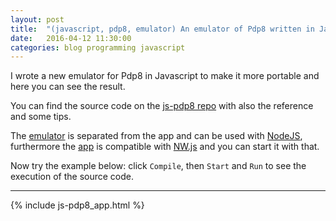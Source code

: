 ```yaml
---
layout: post
title:  "(javascript, pdp8, emulator) An emulator of Pdp8 written in Javascript!"
date:   2016-04-12 11:30:00
categories: blog programming javascript
---
```


I wrote a new emulator for Pdp8 in Javascript to make it more portable and here you can see the result.

You can find the source code on the [js-pdp8 repo](https://github.com/MircoT/js-pdp8/tree/master/app) with also the reference and some tips.

The [emulator](https://github.com/MircoT/js-pdp8/tree/master/lib) is separated from the app and can be used with [NodeJS](https://nodejs.org/en/), furthermore the [app](https://github.com/MircoT/js-pdp8/tree/master/app) is compatible with [NW.js](http://nwjs.io/) and you can start it with that.
 
Now try the example below: click `Compile`, then `Start` and `Run` to see the execution of the source code.
<hr>
{% include js-pdp8_app.html %}

